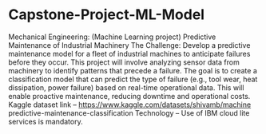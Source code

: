 # Capstone-Project-ML-Model

Mechanical Engineering: (Machine Learning project) 
Predictive Maintenance of Industrial Machinery 
The Challenge: 
Develop a predictive maintenance model for a fleet of industrial machines to anticipate 
failures before they occur. This project will involve analyzing sensor data from machinery 
to identify patterns that precede a failure. The goal is to create a classification model that 
can predict the type of failure (e.g., tool wear, heat dissipation, power failure) based on 
real-time operational data. This will enable proactive maintenance, reducing downtime 
and operational costs. 
Kaggle dataset link – https://www.kaggle.com/datasets/shivamb/machine
predictive-maintenance-classification 
Technology – Use of IBM cloud lite services is mandatory.
